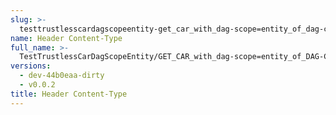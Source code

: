 ```yaml
---
slug: >-
  testtrustlesscardagscopeentity-get_car_with_dag-scope=entity_of_dag-cbor_with_links_(accept_header)-header_content-type
name: Header Content-Type
full_name: >-
  TestTrustlessCarDagScopeEntity/GET_CAR_with_dag-scope=entity_of_DAG-CBOR_with_Links_(Accept_Header)/Header_Content-Type
versions:
  - dev-44b0eaa-dirty
  - v0.0.2
title: Header Content-Type
---
```


